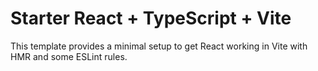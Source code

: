 # Starter React + TypeScript + Vite

This template provides a minimal setup to get React working in Vite with HMR and some ESLint rules.


